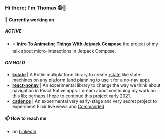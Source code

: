 ### Hi there; I'm Thomas 😁👋

#### 🔭 Currently working on

##### ACTIVE

- ⭐ **[Intro To Animating Things With Jetpack Compose](https://github.com/tpucci/intro-to-animating-things-jetpack-compose)** the project of my talk about micro-interactions in Jetpack Compose.

##### ON HOLD

- **[kstate](https://github.com/tpucci/kstate)** | A Kotlin multiplatform library to create [xstate](https://xstate.js.org/docs/) like state-machines on any platform (and planning to use it for a [no-nav app](https://app.livestorm.co/thiga-1/lpcx-online-comment-ameliorer-son-nps-grace-au-no-nav-retour-dexperience-avec-bam)).
- **[react-nonav](https://github.com/tpucci/react-nonav)** | An experimental library to change the way we think about navigation in React Native apps. I dream about continuing my work on this lib; perhaps I hope to continue this project early 2021.
- **[cadence](https://cadence.tycho.cloud/signup)** | An experimental very early-stage and very secret project to experiment Elixir live views and [Commanded](https://leanpub.com/buildingconduit/read).


#### 📫 How to reach me

- on [LinkedIn](https://www.linkedin.com/in/thomaspucci)
